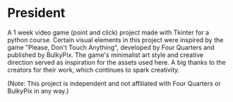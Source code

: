# President
A 1 week video game (point and click) project made with Tkinter for a python course.
Certain visual elements in this project were inspired by the game "Please, Don't Touch Anything", developed by Four Quarters and published by BulkyPix. The game's minimalist art style and creative direction served as inspiration for the assets used here.
A big thanks to the creators for their work, which continues to spark creativity.

(Note: This project is independent and not affiliated with Four Quarters or BulkyPix in any way.)
